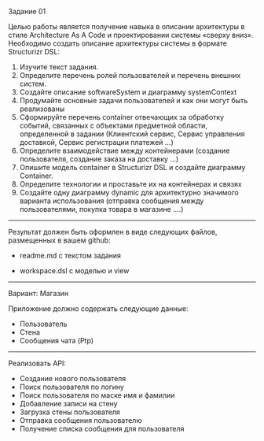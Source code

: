 Задание 01

Целью работы является получение навыка в описании архитектуры в стиле Architecture As A Code и проектировании системы «сверху вниз». Необходимо создать описание архитектуры системы в формате Structurizr DSL:

1. Изучите текст задания.
2. Определите перечень ролей пользователей и перечень внешних систем.
3. Создайте описание softwareSystem и диаграмму systemContext
4. Продумайте основные задачи пользователей и как они могут быть реализованы
5. Сформируйте перечень container отвечающих за обработку событий, связанных с объектами предметной области, определенной в задании (Клиентский сервис, Сервис управления доставкой, Сервис регистрации платежей …)
6. Определите взаимодействие между контейнерами (создание пользователя, создание заказа на доставку …)
7. Опишите модель container в Structurizr DSL и создайте диаграмму Container.
8. Определите технологии и проставьте их на контейнерах и связях
9. Создайте одну диаграмму dynamic для архитектурно значимого варианта использования (отправка сообщения между пользователями, покупка товара в магазине ….)

---

Результат должен быть оформлен в виде следующих файлов, размещенных в вашем github:

* readme.md с текстом задания

* workspace.dsl с моделью и view

---

Вариант: Магазин

Приложение должно содержать следующие данные:
- Пользователь
- Стена
- Сообщения чата (Ptp)
---
Реализовать API:
* Создание нового пользователя
* Поиск пользователя по логину
* Поиск пользователя по маске имя и фамилии
* Добавление записи на стену
* Загрузка стены пользователя
* Отправка сообщения пользователю
* Получение списка сообщения для пользователя
